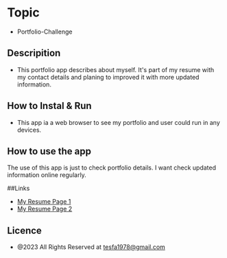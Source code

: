# Topic

- Portfolio-Challenge

## Descripition

- This portfolio app describes about myself.
  It's part of my resume with my contact details and planing to improved it with more
  updated information.

## How to Instal & Run

- This app ia a web browser to see my portfolio and user could run in any devices.

## How to use the app

The use of this app is just to check portfolio details.
I want check updated information online regularly.

##Links

- [My Resume Page 1](./image/My-Resume-Page1.png)
- [My Resume Page 2](./image/My-Resume-Page2.png)

## Licence

- @2023 All Rights Reserved at tesfa1978@gmail.com
